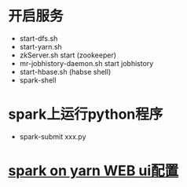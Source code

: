 # 开启服务
- start-dfs.sh
- start-yarn.sh
- zkServer.sh start (zookeeper)
- mr-jobhistory-daemon.sh start jobhistory
- start-hbase.sh (habse shell)
- spark-shell

# spark上运行python程序
- spark-submit xxx.py

# [spark on yarn WEB ui配置](https://wongxingjun.github.io/2016/11/07/Spark-on-YARN%E9%85%8D%E7%BD%AE%E6%97%A5%E5%BF%97Web-UI/)
